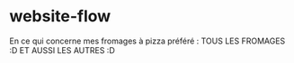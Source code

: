 # website-flow

En ce qui concerne mes fromages à pizza préféré :
TOUS LES FROMAGES :D
ET AUSSI LES AUTRES :D